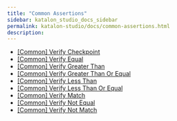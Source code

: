 ```yaml
---
title: "Common Assertions" 
sidebar: katalon_studio_docs_sidebar
permalink: katalon-studio/docs/common-assertions.html 
description: 
---
```

*   [\[Common\] Verify Checkpoint](/display/KD/%5BCommon%5D+Verify+Checkpoint)
*   [\[Common\] Verify Equal](/display/KD/%5BCommon%5D+Verify+Equal)
*   [\[Common\] Verify Greater Than](/display/KD/%5BCommon%5D+Verify+Greater+Than)
*   [\[Common\] Verify Greater Than Or Equal](/display/KD/%5BCommon%5D+Verify+Greater+Than+Or+Equal)
*   [\[Common\] Verify Less Than](/display/KD/%5BCommon%5D+Verify+Less+Than)
*   [\[Common\] Verify Less Than Or Equal](/display/KD/%5BCommon%5D+Verify+Less+Than+Or+Equal)
*   [\[Common\] Verify Match](/display/KD/%5BCommon%5D+Verify+Match)
*   [\[Common\] Verify Not Equal](/display/KD/%5BCommon%5D+Verify+Not+Equal)
*   [\[Common\] Verify Not Match](/display/KD/%5BCommon%5D+Verify+Not+Match)